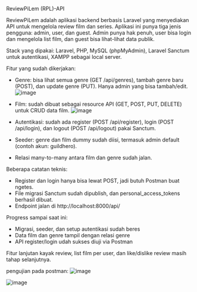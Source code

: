 ReviewPiLem (RPL)-API

ReviewPiLem adalah aplikasi backend berbasis Laravel yang menyediakan API untuk mengelola review film dan series. Aplikasi ini punya tiga jenis pengguna: admin, user, dan guest. Admin punya hak penuh, user bisa login dan mengelola list film, dan guest bisa lihat-lihat data publik.

Stack yang dipakai: Laravel, PHP, MySQL (phpMyAdmin), Laravel Sanctum untuk autentikasi, XAMPP sebagai local server.

Fitur yang sudah dikerjakan:
- Genre: bisa lihat semua genre (GET /api/genres), tambah genre baru (POST), dan update genre (PUT). Hanya admin yang bisa tambah/edit.
  ![image](https://github.com/user-attachments/assets/1f4c9260-23df-485a-8d91-a6d89066f5a2)
- Film: sudah dibuat sebagai resource API (GET, POST, PUT, DELETE) untuk CRUD data film.
  ![image](https://github.com/user-attachments/assets/119184e9-e256-4a7c-a748-ae37d4720782)

- Autentikasi: sudah ada register (POST /api/register), login (POST /api/login), dan logout (POST /api/logout) pakai Sanctum.
- Seeder: genre dan film dummy sudah diisi, termasuk admin default (contoh akun: guildhero).
- Relasi many-to-many antara film dan genre sudah jalan.


Beberapa catatan teknis:
- Register dan login hanya bisa lewat POST, jadi butuh Postman buat ngetes.
- File migrasi Sanctum sudah dipublish, dan personal_access_tokens berhasil dibuat.
- Endpoint jalan di http://localhost:8000/api/

Progress sampai saat ini:
- Migrasi, seeder, dan setup autentikasi sudah beres
- Data film dan genre tampil dengan relasi genre
- API register/login udah sukses diuji via Postman

Fitur lanjutan kayak review, list film per user, dan like/dislike review masih tahap selanjutnya.

pengujian pada postman:
![image](https://github.com/user-attachments/assets/31bac14e-6fc1-4751-a38d-bc0f4327f0a9)



![image](https://github.com/user-attachments/assets/40ff052e-4ed3-4a02-9e17-929f30204c40)


  
